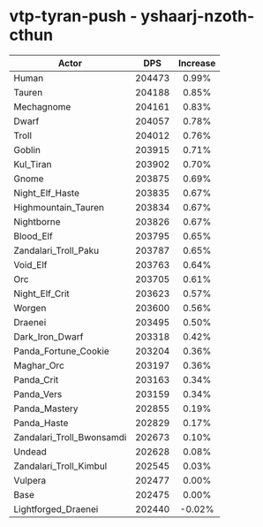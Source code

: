 # vtp-tyran-push - yshaarj-nzoth-cthun
| Actor | DPS | Increase |
|---|:---:|:---:|
|Human|204473|0.99%|
|Tauren|204188|0.85%|
|Mechagnome|204161|0.83%|
|Dwarf|204057|0.78%|
|Troll|204012|0.76%|
|Goblin|203915|0.71%|
|Kul_Tiran|203902|0.70%|
|Gnome|203875|0.69%|
|Night_Elf_Haste|203835|0.67%|
|Highmountain_Tauren|203834|0.67%|
|Nightborne|203826|0.67%|
|Blood_Elf|203795|0.65%|
|Zandalari_Troll_Paku|203787|0.65%|
|Void_Elf|203763|0.64%|
|Orc|203705|0.61%|
|Night_Elf_Crit|203623|0.57%|
|Worgen|203600|0.56%|
|Draenei|203495|0.50%|
|Dark_Iron_Dwarf|203318|0.42%|
|Panda_Fortune_Cookie|203204|0.36%|
|Maghar_Orc|203197|0.36%|
|Panda_Crit|203163|0.34%|
|Panda_Vers|203159|0.34%|
|Panda_Mastery|202855|0.19%|
|Panda_Haste|202829|0.17%|
|Zandalari_Troll_Bwonsamdi|202673|0.10%|
|Undead|202628|0.08%|
|Zandalari_Troll_Kimbul|202545|0.03%|
|Vulpera|202477|0.00%|
|Base|202475|0.00%|
|Lightforged_Draenei|202440|-0.02%|
